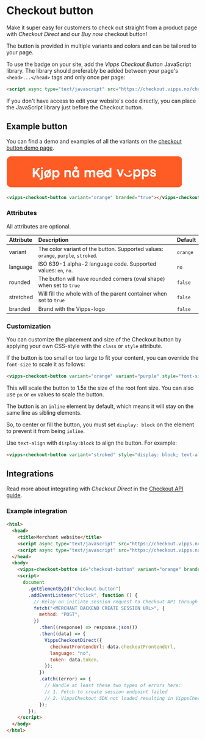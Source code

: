<!-- START_METADATA
---
title: Checkout button
sidebar_label: Checkout button
sidebar_position: 60
description: Use Checkout Direct and other "Buy now" checkout-button.
pagination_prev: Null
pagination_next: Null
---
END_METADATA -->

# Checkout button

Make it super easy for customers to check out straight from a product page with
*Checkout Direct* and our *Buy now* checkout button!

The button is provided in multiple variants and colors and can be tailored to your page.

To use the badge on your site, add the *Vipps Checkout Button* JavaScript library.
The library should preferably be added between your page's `<head>...</head>` tags and only once per page:

```html
<script async type="text/javascript" src="https://checkout.vipps.no/checkout-button/v1/vipps-checkout-button.js"></script>
```

If you don't have access to edit your website's code directly, you can place the JavaScript library just before the Checkout button.

## Example button

You can find a demo and examples of all the variants on the
[checkout button demo page](https://checkout.vipps.no/checkout-button/v1).

![Checkout Button](images/vipps/vipps-checkout-button.png)

```html
<vipps-checkout-button variant="orange" branded="true"></vipps-checkout-button>
```

### Attributes

All attributes are optional.

| Attribute | Description                                                                       | Default  |
|:----------|:----------------------------------------------------------------------------------|:---------|
| variant   | The color variant of the button. Supported values: `orange`, `purple`, `stroked`. | `orange` |
| language  | ISO 639-1 alpha-2 language code. Supported values: `en`, `no`.                    | `no`     |
| rounded   | The button will have rounded corners (oval shape) when set to `true`              | `false`  |
| stretched | Will fill the whole with of the parent container when set to `true`               | `false`  |
| branded   | Brand with the Vipps-logo                                                         | `false`  |

### Customization

You can customize the placement and size of the Checkout button by applying your own CSS-style with the `class` or `style` attribute.

If the button is too small or too large to fit your content, you can override the `font-size` to scale it as follows:

```html
<vipps-checkout-button variant="orange" variant="purple" style="font-size: 1.5rem;"></vipps-checkout-button>
```

This will scale the button to 1.5x the size of the root font size. You can also use `px` or `em` values to scale the button.

The button is an `inline` element by default, which means it will stay on the same line as sibling elements.

So, to center or fill the button, you must set `display: block` on the element to prevent it from being `inline`.

Use `text-align` with `display:block` to align the button. For example:

```html
<vipps-checkout-button variant="stroked" style="display: block; text-align: center;"></vipps-checkout-button>
```

## Integrations

Read more about integrating with *Checkout Direct* in the [Checkout API guide](https://developer.vippsmobilepay.com/docs/APIs/checkout-api/checkout-api/#alternative-2-checkout-direct---we-handle-the-checkout-and-redirect-the-user-back-to-you).

### Example integration

```html
<html>
  <head>
    <title>Merchant website</title>
    <script async type="text/javascript" src="https://checkout.vipps.no/vippsCheckoutSDK.js"></script>
    <script async type="text/javascript" src="https://checkout.vipps.no/checkout-button/v1/vipps-checkout-button.js"></script>
  </head>
  <body>
    <vipps-checkout-button id="checkout-button" variant="orange" branded="true"></vipps-checkout-button>
    <script>
      document
        .getElementById("checkout-button")
        .addEventListener("click", function () {
          // Relay an initiate session request to Checkout API through the merchant's backend
          fetch("<MERCHANT BACKEND CREATE SESSION URL>", {
            method: "POST",
          })
            .then((response) => response.json())
            .then((data) => {
              VippsCheckoutDirect({
                checkoutFrontendUrl: data.checkoutFrontendUrl,
                language: "no",
                token: data.token,
              });
            })
            .catch((error) => {
              // Handle at least these two types of errors here:
              // 1. Fetch to create session endpoint failed
              // 2. VippsCheckout SDK not loaded resulting in VippsCheckout not being defined
            });
        });
    </script>
  </body>
</html>
```
